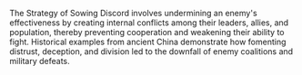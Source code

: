 The Strategy of Sowing Discord involves undermining an enemy's effectiveness by creating internal conflicts among their leaders, allies, and population, thereby preventing cooperation and weakening their ability to fight. Historical examples from ancient China demonstrate how fomenting distrust, deception, and division led to the downfall of enemy coalitions and military defeats.

